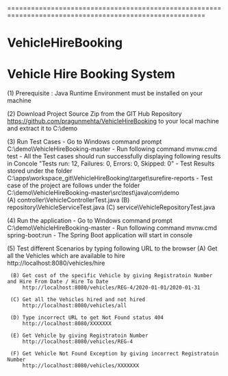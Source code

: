 ========================================================================================================
# VehicleHireBooking
Vehicle Hire Booking System
========================================================================================================
 
 (1) Prerequisite : Java Runtime Environment must be installed on your machine
 
 (2) Download Project Source Zip from the GIT Hub Repository 
     https://github.com/pragunmehta/VehicleHireBooking 
	 to your local machine and extract it to C:\demo
 
 (3) Run Test Cases
     - Go to Windows command prompt C:\demo\VehicleHireBooking-master
     - Run following command 
       mvnw.cmd test
	 - All the Test cases should run successfully displaying following results in Concole
	   "Tests run: 12, Failures: 0, Errors: 0, Skipped: 0"
     - Test Results stored under the folder 
	   C:\apps\workspace_git\VehicleHireBooking\target\surefire-reports
	 - Test case of the project are follows 
	   under the folder C:\demo\VehicleHireBooking-master\src\test\java\com\demo\
	   (A) controller\VehicleControllerTest.java
	   (B) repository\VehicleServiceTest.java
	   (C) service\VehicleRepositoryTest.java

 (4) Run the application 
     - Go to Windows command prompt C:\demo\VehicleHireBooking-master
     - Run following command 
       mvnw.cmd spring-boot:run
     - The Spring Boot application will start in console

 (5) Test different Scenarios by typing following URL to the browser
  	 (A) Get all the Vehicles which are available to hire
         http://localhost:8080/vehicles/hire
		 
	 (B) Get cost of the specific Vehicle by giving Registratoin Number and Hire From Date / Hire To Date
         http://localhost:8080/vehicles/REG-4/2020-01-01/2020-01-31
		 
     (C) Get all the Vehicles hired and not hired
         http://localhost:8080/vehicles/all
		 
	 (D) Type incorrect URL to get Not Found status 404 
	     http://localhost:8080/XXXXXXX
		 
	 (E) Get Vehicle by giving Registratoin Number
         http://localhost:8080/vehicles/REG-4
		 
	 (F) Get Vehicle Not Found Exception by giving incorrect Registratoin Number
	     http://localhost:8080/vehicles/XXXXXXX
		 

